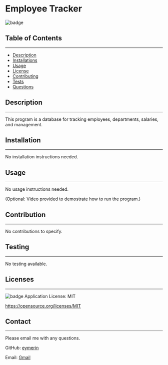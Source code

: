 # Employee Tracker
  
  ![badge](https://img.shields.io/badge/license-MIT-blue)<br/>

  ## Table of Contents
  --------------------
  - [Description](#description)
  - [Installations](#installation)
  - [Usage](#usage)
  - [License](#licenses)
  - [Contributing](#contribution)
  - [Tests](#testing)
  - [Questions](#contact)

  ## Description
  --------------
  This program is a database for tracking employees, departments, salaries, and management.

  ## Installation
  ---------------
  No installation instructions needed.

  ## Usage
  --------
  No usage instructions needed.

  (Optional: Video provided to demostrate how to run the program.)

  ## Contribution
  ---------------
  No contributions to specify.

  ## Testing
  ----------
  No testing available.

  ## Licenses
  -----------
  ![badge](https://img.shields.io/badge/license-MIT-blue) Application License: MIT

  https://opensource.org/licenses/MIT

  ## Contact
  -----------
  Please email me with any questions.
  
  GitHub: [eymerin](https://github.com/eymerin)

  Email: [Gmail](mailto:garrett.bryce.young@gmail.com)

